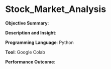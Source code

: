 # Stock_Market_Analysis
**Objective Summary**:

**Description and Insight**: 



**Programming Language**: Python

**Tool**: Google Colab 


**Performance Outcome**: 
